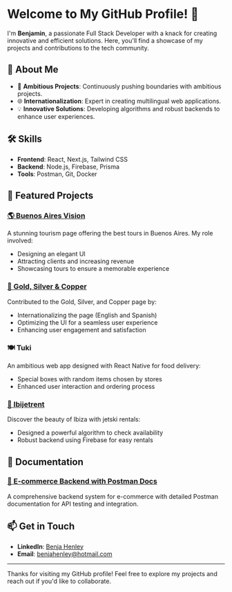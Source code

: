 # Welcome to My GitHub Profile! 👋

I'm **Benjamin**, a passionate Full Stack Developer with a knack for creating innovative and efficient solutions. Here, you'll find a showcase of my projects and contributions to the tech community.

## 🚀 About Me

- 🌟 **Ambitious Projects**: Continuously pushing boundaries with ambitious projects.
- 🌐 **Internationalization**: Expert in creating multilingual web applications.
- 💡 **Innovative Solutions**: Developing algorithms and robust backends to enhance user experiences.

## 🛠️ Skills

- **Frontend**: React, Next.js, Tailwind CSS
- **Backend**: Node.js, Firebase, Prisma
- **Tools**: Postman, Git, Docker

## 🌟 Featured Projects

### [🌎 Buenos Aires Vision](https://www.buenosairesvision.tur.ar/)
A stunning tourism page offering the best tours in Buenos Aires. My role involved:
- Designing an elegant UI
- Attracting clients and increasing revenue
- Showcasing tours to ensure a memorable experience

### [🔗 Gold, Silver & Copper](https://oroplataycobre.com.ar/)
Contributed to the Gold, Silver, and Copper page by:
- Internationalizing the page (English and Spanish)
- Optimizing the UI for a seamless user experience
- Enhancing user engagement and satisfaction

### 🍽️ Tuki
An ambitious web app designed with React Native for food delivery:
- Special boxes with random items chosen by stores
- Enhanced user interaction and ordering process

### [🌊 Ibijetrent](https://www.ibijetrent.com/)
Discover the beauty of Ibiza with jetski rentals:
- Designed a powerful algorithm to check availability
- Robust backend using Firebase for easy rentals

## 📄 Documentation

### [📘 E-commerce Backend with Postman Docs](https://github.com/benjahenley/dwf-m9-desafio-final)
A comprehensive backend system for e-commerce with detailed Postman documentation for API testing and integration.

## 📫 Get in Touch

- **LinkedIn**: [Benja Henley](https://www.linkedin.com/in/benjamin-h-579b88146/)
- **Email**: [benjahenley@hotmail.com](mailto:benjahenley@hotmail.com)

---

Thanks for visiting my GitHub profile! Feel free to explore my projects and reach out if you'd like to collaborate.


